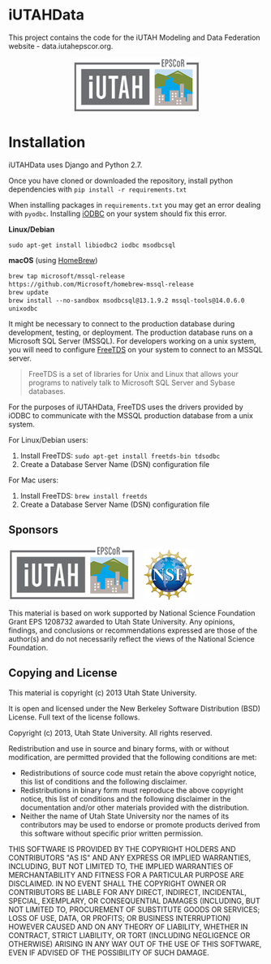 iUTAHData
=========

This project contains the code for the iUTAH Modeling and Data Federation website - data.iutahepscor.org.

<p align="center"><img src="https://github.com/UCHIC/iUTAHData/blob/master/src/mdfserver/static/mdfserver/images/common/iutah_logo.png"></p>

Installation
============
iUTAHData uses Django and Python 2.7.

Once you have cloned or downloaded the repository, install python dependencies with `pip install -r requirements.txt`

When installing packages in `requirements.txt` you may get an error dealing with `pyodbc`.
Installing [iODBC](http://www.iodbc.org/) on your system should fix this error.

**Linux/Debian**

```
sudo apt-get install libiodbc2 iodbc msodbcsql
```

**macOS** (using [HomeBrew](https://brew.sh/))

```
brew tap microsoft/mssql-release https://github.com/Microsoft/homebrew-mssql-release
brew update
brew install --no-sandbox msodbcsql@13.1.9.2 mssql-tools@14.0.6.0 unixodbc
```

It might be necessary to connect to the production database during
development, testing, or deployment. The production database runs on a
Microsoft SQL Server (MSSQL).
For developers working on a unix system, you will need to configure
[FreeTDS](http://www.freetds.org/faq.html#What.is.FreeTDS) on your system
to connect to an MSSQL server.

> FreeTDS is a set of libraries for Unix and Linux that allows your programs to natively talk to Microsoft SQL Server and Sybase databases.

For the purposes of iUTAHData, FreeTDS uses the drivers provided by
iODBC to communicate with the MSSQL production database from a unix system.

For Linux/Debian users:

1. Install FreeTDS: `sudo apt-get install freetds-bin tdsodbc`
2. Create a Database Server Name (DSN) configuration file

For Mac users:

1. Install FreeTDS: `brew install freetds`
2. Create a Database Server Name (DSN) configuration file

Sponsors
---------

![iUTAH](/src/mdfserver/static/mdfserver/images/common/iutah_logo.png)    ![NSF](/src/mdfserver/static/mdfserver/images/common/nsf1.png)

This material is based on work supported by National Science Foundation Grant EPS 1208732 awarded to Utah State University.  Any opinions, findings, and conclusions or recommendations expressed are those of the author(s) and do not necessarily reflect the views of the National Science Foundation.

Copying and License
----------------------------

This material is copyright (c) 2013 Utah State University.

It is open and licensed under the New Berkeley Software Distribution (BSD) License.  Full text of the license follows.

Copyright (c) 2013, Utah State University. All rights reserved.

Redistribution and use in source and binary forms, with or without modification, are permitted provided that the following conditions are met:

*  Redistributions of source code must retain the above copyright notice, this list of conditions and the following disclaimer.
*  Redistributions in binary form must reproduce the above copyright notice, this list of conditions and the following disclaimer in the documentation and/or other materials provided with the distribution.
*  Neither the name of Utah State University nor the names of its contributors may be used to endorse or promote products derived from this software without specific prior written permission.

THIS SOFTWARE IS PROVIDED BY THE COPYRIGHT HOLDERS AND CONTRIBUTORS "AS IS" AND ANY EXPRESS OR IMPLIED WARRANTIES, INCLUDING, BUT NOT LIMITED TO, THE IMPLIED WARRANTIES OF MERCHANTABILITY AND FITNESS FOR A PARTICULAR PURPOSE ARE DISCLAIMED. IN NO EVENT SHALL THE COPYRIGHT OWNER OR CONTRIBUTORS BE LIABLE FOR ANY DIRECT, INDIRECT, INCIDENTAL, SPECIAL, EXEMPLARY, OR CONSEQUENTIAL DAMAGES (INCLUDING, BUT NOT LIMITED TO, PROCUREMENT OF SUBSTITUTE GOODS OR SERVICES; LOSS OF USE, DATA, OR PROFITS; OR BUSINESS INTERRUPTION) HOWEVER CAUSED AND ON ANY THEORY OF LIABILITY, WHETHER IN CONTRACT, STRICT LIABILITY, OR TORT (INCLUDING NEGLIGENCE OR OTHERWISE) ARISING IN ANY WAY OUT OF THE USE OF THIS SOFTWARE, EVEN IF ADVISED OF THE POSSIBILITY OF SUCH DAMAGE. 



